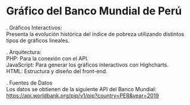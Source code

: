 ﻿# Gráfico del Banco Mundial de Perú
 . Gráficos Interactivos:  <br/>
   Presenta la evolución histórica del índice de pobreza utilizando distintos tipos de gráficos lineales.

 . Arquitectura:
 <br/>
   PHP: Para la conexión con el API.
    <br/>
   JavaScript: Para generar los gráficos interactivos con Highcharts.
    <br/>
   HTML: Estructura y diseño del front-end.

 . Fuentes de Datos  <br/>
   Los datos se obtienen de la siguiente API del Banco Mundial:
   https://api.worldbank.org/pip/v1/pip?country=PER&year=2019


